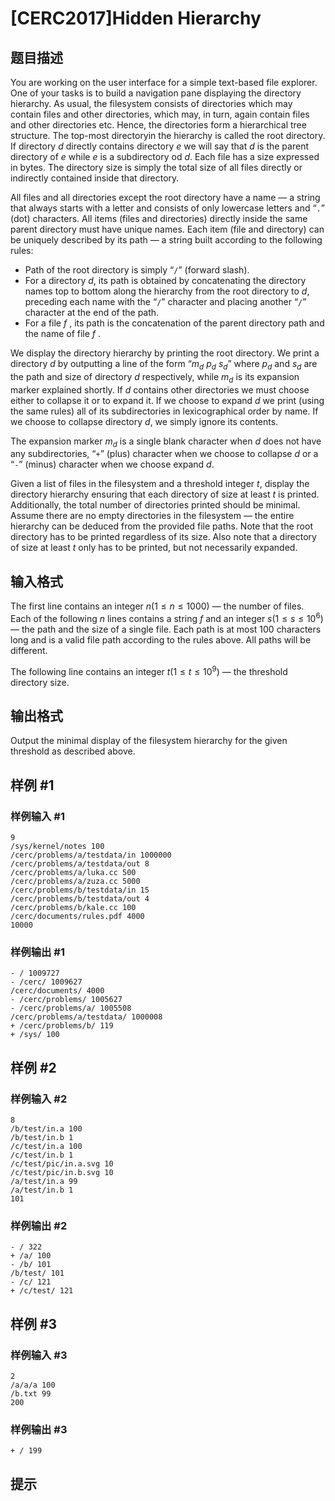 # [CERC2017]Hidden Hierarchy

## 题目描述

You are working on the user interface for a simple text-based file explorer. One of your tasks is to build a navigation pane displaying the directory hierarchy. As usual, the filesystem consists of directories which may contain files and other directories, which may, in turn, again contain files and other directories etc. Hence, the directories form a hierarchical tree structure. The top-most directoryin the hierarchy is called the root directory. If directory $d$ directly contains directory $e$ we will say that $d$ is the parent directory of $e$ while $e$ is a subdirectory od $d$. Each file has a size expressed in bytes. The directory size is simply the total size of all files directly or indirectly contained inside that directory.

All files and all directories except the root directory have a name — a string that always starts with a letter and consists of only lowercase letters and “``.``” (dot) characters. All items (files and directories) directly inside the same parent directory must have unique names. Each item (file and directory) can be uniquely described by its path — a string built according to the following rules:
   - Path of the root directory is simply “``/``” (forward slash).
   - For a directory $d$, its path is obtained by concatenating the directory names top to bottom along the hierarchy from the root directory to $d$, preceding each name with the “``/``” character and placing another “``/``” character at the end of the path.
   - For a file $f$ , its path is the concatenation of the parent directory path and the name of file $f$ .

We display the directory hierarchy by printing the root directory. We print a directory $d$ by outputting a line of the form “$m_d \ p_d \ s_d$” where $p_d$ and $s_d$ are the path and size of directory $d$ respectively, while $m_d$ is its expansion marker explained shortly. If $d$ contains other directories we must choose either to collapse it or to expand it. If we choose to expand $d$ we print (using the same rules) all of its subdirectories in lexicographical order by name. If we choose to collapse directory $d$, we simply ignore its contents.

The expansion marker $m_d$ is a single blank character when $d$ does not have any subdirectories, “``+``” (plus) character when we choose to collapse $d$ or a “``-``” (minus) character when we choose expand $d$.

Given a list of files in the filesystem and a threshold integer $t$, display the directory hierarchy ensuring that each directory of size at least $t$ is printed. Additionally, the total number of directories printed should be minimal. Assume there are no empty directories in the filesystem — the entire hierarchy can be deduced from the provided file paths. Note that the root directory has to be printed regardless of its size. Also note that a directory of size at least $t$ only has to be printed, but not necessarily expanded.


## 输入格式

The first line contains an integer $n(1 \le n \le 1 000)$ — the number of files. Each of the following $n$ lines contains a string $f$ and an integer $s(1 \le s \le 10^6)$ — the path and the size of a single file. Each path is at most $100$ characters long and is a valid file path according to the rules above. All paths will be different.

The following line contains an integer $t(1 \le t \le 10^9)$ — the threshold directory size.

## 输出格式

Output the minimal display of the filesystem hierarchy for the given threshold as described above.


## 样例 #1

### 样例输入 #1
```
9
/sys/kernel/notes 100
/cerc/problems/a/testdata/in 1000000
/cerc/problems/a/testdata/out 8
/cerc/problems/a/luka.cc 500
/cerc/problems/a/zuza.cc 5000
/cerc/problems/b/testdata/in 15
/cerc/problems/b/testdata/out 4
/cerc/problems/b/kale.cc 100
/cerc/documents/rules.pdf 4000
10000
```

### 样例输出 #1

```
- / 1009727
- /cerc/ 1009627
/cerc/documents/ 4000
- /cerc/problems/ 1005627
- /cerc/problems/a/ 1005508
/cerc/problems/a/testdata/ 1000008
+ /cerc/problems/b/ 119
+ /sys/ 100
```

## 样例 #2

### 样例输入 #2
```
8
/b/test/in.a 100
/b/test/in.b 1
/c/test/in.a 100
/c/test/in.b 1
/c/test/pic/in.a.svg 10
/c/test/pic/in.b.svg 10
/a/test/in.a 99
/a/test/in.b 1
101
```

### 样例输出 #2

```
- / 322
+ /a/ 100
- /b/ 101
/b/test/ 101
- /c/ 121
+ /c/test/ 121
```

## 样例 #3

### 样例输入 #3
```
2
/a/a/a 100
/b.txt 99
200
```

### 样例输出 #3

```
+ / 199
```

## 提示


